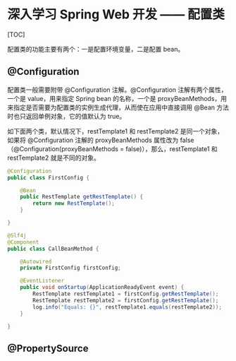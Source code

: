 # 深入学习 Spring Web 开发 —— 配置类

[TOC]

配置类的功能主要有两个：一是配置环境变量，二是配置 bean。

## @Configuration

配置类一般需要附带 @Configuration 注解。@Configuration 注解有两个属性，一个是 value，用来指定 Spring bean 的名称，一个是 proxyBeanMethods，用来指定是否需要为配置类的实例生成代理，从而使在应用中直接调用 @Bean 方法时也只返回单例对象，它的值默认为 true。

如下面两个类，默认情况下，restTemplate1 和 restTemplate2 是同一个对象，如果将 @Configuration 注解的 proxyBeanMethods 属性改为 false （@Configuration(proxyBeanMethods = false)），那么，restTemplate1 和 restTemplate2 就是不同的对象。

```java
@Configuration
public class FirstConfig {

    @Bean
    public RestTemplate getRestTemplate() {
        return new RestTemplate();
    }

}
```

```java
@Slf4j
@Component
public class CallBeanMethod {

    @Autowired
    private FirstConfig firstConfig;

    @EventListener
    public void onStartup(ApplicationReadyEvent event) {
        RestTemplate restTemplate1 = firstConfig.getRestTemplate();
        RestTemplate restTemplate2 = firstConfig.getRestTemplate();
        log.info("Equals: {}", restTemplate1.equals(restTemplate2));
    }

}
```

## @PropertySource

